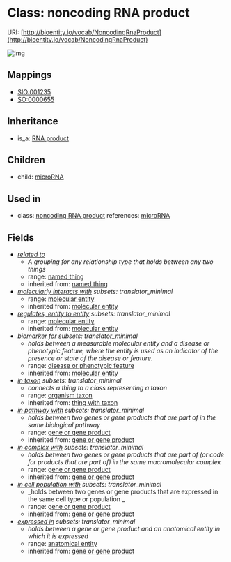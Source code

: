 # Class: noncoding RNA product




URI: [http://bioentity.io/vocab/NoncodingRnaProduct](http://bioentity.io/vocab/NoncodingRnaProduct)

![img](http://yuml.me/diagram/nofunky;dir:TB/class/\[RnaProduct]^-\[NoncodingRnaProduct|id(i):identifier_type%20%3F;category(i):label_type%20%3F;node_property(i):string%20%3F;iri(i):iri_type%20%3F;full_name(i):label_type%20%3F;description(i):narrative_text%20%3F;systematic_synonym(i):label_type%20%3F;has_phenotype(i):phenotype%20%3F;has_biological_sequence(i):biological_sequence%20%3F;name(i):label_type%20%3F],%20\[NoncodingRnaProduct]^-\[Microrna],%20\[NoncodingRnaProduct]-%20related%20to(i)%20%3F>\[NamedThing],%20\[NoncodingRnaProduct]-%20molecularly%20interacts%20with(i)%20%3F>\[MolecularEntity],%20\[NoncodingRnaProduct]-%20regulates,%20entity%20to%20entity(i)%20%3F>\[MolecularEntity],%20\[NoncodingRnaProduct]-%20biomarker%20for(i)%20%3F>\[DiseaseOrPhenotypicFeature],%20\[NoncodingRnaProduct]-%20in%20taxon(i)%20%3F>\[OrganismTaxon],%20\[NoncodingRnaProduct]-%20in%20pathway%20with(i)%20%3F>\[GeneOrGeneProduct],%20\[NoncodingRnaProduct]-%20in%20complex%20with(i)%20%3F>\[GeneOrGeneProduct],%20\[NoncodingRnaProduct]-%20in%20cell%20population%20with(i)%20%3F>\[GeneOrGeneProduct],%20\[NoncodingRnaProduct]-%20expressed%20in(i)%20%3F>\[AnatomicalEntity])
## Mappings

 * [SIO:001235](http://semanticscience.org/resource/SIO_001235)
 * [SO:0000655](http://purl.obolibrary.org/obo/SO_0000655)
## Inheritance

 *  is_a: [RNA product](RnaProduct.md)
## Children

 *  child: [microRNA](Microrna.md)
## Used in

 *  class: [noncoding RNA product](NoncodingRnaProduct.md) references: [microRNA](Microrna.md)
## Fields

 * _[related to](related_to.md)_
    * _A grouping for any relationship type that holds between any two things_
    * range: [named thing](NamedThing.md)
    * inherited from: [named thing](NamedThing.md)
 * _[molecularly interacts with](molecularly_interacts_with.md) *subsets: translator_minimal*_
    * range: [molecular entity](MolecularEntity.md)
    * inherited from: [molecular entity](MolecularEntity.md)
 * _[regulates, entity to entity](regulates_entity_to_entity.md) *subsets: translator_minimal*_
    * range: [molecular entity](MolecularEntity.md)
    * inherited from: [molecular entity](MolecularEntity.md)
 * _[biomarker for](biomarker_for.md) *subsets: translator_minimal*_
    * _holds between a measurable molecular entity and a disease or phenotypic feature, where the entity is used as an indicator of the presence or state of the disease or feature._
    * range: [disease or phenotypic feature](DiseaseOrPhenotypicFeature.md)
    * inherited from: [molecular entity](MolecularEntity.md)
 * _[in taxon](in_taxon.md) *subsets: translator_minimal*_
    * _connects a thing to a class representing a taxon_
    * range: [organism taxon](OrganismTaxon.md)
    * inherited from: [thing with taxon](ThingWithTaxon.md)
 * _[in pathway with](in_pathway_with.md) *subsets: translator_minimal*_
    * _holds between two genes or gene products that are part of in the same biological pathway_
    * range: [gene or gene product](GeneOrGeneProduct.md)
    * inherited from: [gene or gene product](GeneOrGeneProduct.md)
 * _[in complex with](in_complex_with.md) *subsets: translator_minimal*_
    * _holds between two genes or gene products that are part of (or code for products that are part of) in the same macromolecular complex_
    * range: [gene or gene product](GeneOrGeneProduct.md)
    * inherited from: [gene or gene product](GeneOrGeneProduct.md)
 * _[in cell population with](in_cell_population_with.md) *subsets: translator_minimal*_
    * _holds between two genes or gene products that are expressed in the same cell type or population _
    * range: [gene or gene product](GeneOrGeneProduct.md)
    * inherited from: [gene or gene product](GeneOrGeneProduct.md)
 * _[expressed in](expressed_in.md) *subsets: translator_minimal*_
    * _holds between a gene or gene product and an anatomical entity in which it is expressed_
    * range: [anatomical entity](AnatomicalEntity.md)
    * inherited from: [gene or gene product](GeneOrGeneProduct.md)
